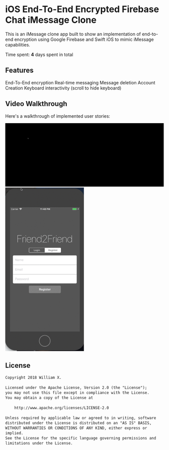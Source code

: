 # iOS End-To-End Encrypted Firebase Chat iMessage Clone

This is an iMessage clone app built to show an implementation of end-to-end encryption using Google Firebase and Swift iOS to mimic iMessage capabilities.

Time spent: **4** days spent in total

## Features
End-To-End encryption
Real-time messaging
Message deletion
Account Creation
Keyboard interactivity (scroll to hide keyboard)


## Video Walkthrough

Here's a walkthrough of implemented user stories:

<img src='https://github.com/williamx98/iOS_EndToEnd_Encrypted_Firebase_iMessage_App/blob/master/demo.gif' title='Video Walkthrough' width='600' alt='Video Walkthrough' />
<img src='https://github.com/williamx98/iOS_EndToEnd_Encrypted_Firebase_iMessage_App/blob/master/login.gif' title='Video Walkthrough' width='250' alt='Video Walkthrough' />


## License

    Copyright 2018 William X.

    Licensed under the Apache License, Version 2.0 (the "License");
    you may not use this file except in compliance with the License.
    You may obtain a copy of the License at

        http://www.apache.org/licenses/LICENSE-2.0

    Unless required by applicable law or agreed to in writing, software
    distributed under the License is distributed on an "AS IS" BASIS,
    WITHOUT WARRANTIES OR CONDITIONS OF ANY KIND, either express or implied.
    See the License for the specific language governing permissions and
    limitations under the License.
